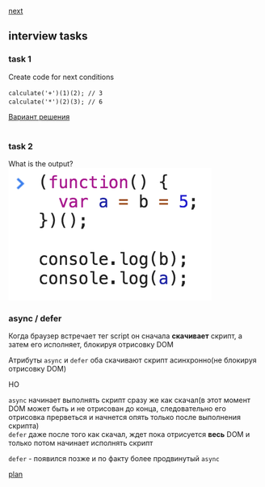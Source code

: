 <a href="02.md">next</a>

<h2>interview tasks</h2>

<h3>task 1</h3>
<div>
Create code for next conditions

<code>calculate('+')(1)(2); // 3</code>
<br>
<code>calculate('*')(2)(3); // 6</code>
<div>
<a href="https://codepen.io/paawel/pen/Qogrqa?editors=0012">Вариант решения</a>
</div>

</div>

<br>

<h3>task 2</h3>
<div>
What is the output?

<br>
<img src="media/01-1.png">

</div>


<h3>async / defer</h3>
<div>
Когда браузер встречает тег script он сначала <strong>скачивает</strong> скрипт, а затем его исполняет,
блокируя отрисовку DOM

<br>

Атрибуты <code>async</code> и <code>defer</code> оба скачивают скрипт асинхронно(не блокируя отрисовку DOM)

НО

<code>async</code> начинает выполнять скрипт сразу же как скачал(в этот момент DOM может быть и не отрисован до конца, следовательно его отрисовка прерветься и начнется опять только после выполнения скрипта)
<br>
<code>defer</code> даже после того как скачал, ждет пока отрисуется <strong>весь</strong> DOM и только потом начинает исполнять скрипт

<code>defer</code> - появился позже и по факту более продвинутый <code>async</code>
</div>


<a href="00.md">plan</a>
